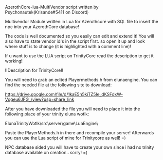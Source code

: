 AzerothCore-lua-MultiVendor script written by Psychonautek(Krisande#5411 on Discord)

Multivendor Module written in Lua for Azerothcore with SQL file to insert the npc into your AzerothCore database! 

The code is well documented so you easily can edit and extend it! You will also have to state vendor id's in the script first. so open it up and look where stuff is to change (it is highlighted with a comment line)!

If u want to use the LUA script on TrinityCore read the description to get it working!




!!Description for TrinityCore!!

You will need to grab an edited Playermethods.h from elunaengine. You can find the needed file at the following site to download:

https://drive.google.com/file/d/1kaE5h5kiTZ5Ie_dKSFdxW-Vogeu6JFG_/view?usp=share_link

After you have downloaded the file you will need to place it into the following place of your trinity eluna wotlk:

ElunaTrinityWotlk\src\server\game\LuaEngine\ 

Paste the PlayerMethods.h in there and recompile your server!
Afterwards you can use the Lua script of mine for Trinitycore as well! =)

NPC database sided you will have to create your own since i had no trinity database available on creation.. sorry! =)


